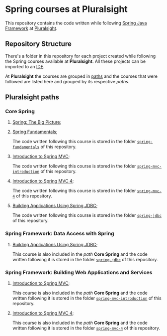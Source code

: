 # Spring courses at Pluralsight

This repository contains the code written while following [Spring Java Framework](https://spring.io/) at [Pluralsight](https://app.pluralsight.com/).

## Repository Structure

There's a folder in this repository for each project created while following the Spring courses available at **Pluralsight**. All these projects can be imported to an [IDE](https://en.wikipedia.org/wiki/Integrated_development_environment).

At **Pluralsight** the courses are grouped in [paths](https://www.pluralsight.com/product/paths) and the courses that were followed are listed here and grouped by its respective *paths*.

## Pluralsight paths

### Core Spring

1. [Spring: The Big Picture](https://app.pluralsight.com/library/courses/spring-big-picture/table-of-contents);
2. [Spring Fundamentals](https://app.pluralsight.com/library/courses/spring-fundamentals/table-of-contents);

	The code written following this course is stored in the folder [`spring-fundamentals`](./spring-fundamentals) of this repository.

3. [Introduction to Spring MVC](https://app.pluralsight.com/library/courses/springmvc-intro/table-of-contents);

	The code written following this course is stored in the folder [`spring-mvc-introduction`](./spring-mvc-introduction) of this repository.

4. [Introduction to Spring MVC 4](https://app.pluralsight.com/library/courses/spring-mvc4-introduction/table-of-contents);

	The code written following this course is stored in the folder [`spring-mvc-4`](./spring-mvc-4) of this repository.

5. [Building Applications Using Spring JDBC](https://app.pluralsight.com/library/courses/building-applications-spring-jdbc/table-of-contents);

	The code written following this course is stored in the folder [`spring-jdbc`](./spring-jdbc) of this repository.

### Spring Framework: Data Access with Spring

1. [Building Applications Using Spring JDBC](https://app.pluralsight.com/library/courses/building-applications-spring-jdbc/table-of-contents);

	This course is also included in the *path* **Core Spring** and the code written following it is stored in the folder [`spring-jdbc`](./spring-jdbc) of this repository.

### Spring Framework: Building Web Applications and Services

1. [Introduction to Spring MVC](https://app.pluralsight.com/library/courses/springmvc-intro/table-of-contents);

	This course is also included in the *path* **Core Spring** and the code written following it is stored in the folder [`spring-mvc-introduction`](./spring-mvc-introduction) of this repository.

2. [Introduction to Spring MVC 4](https://app.pluralsight.com/library/courses/spring-mvc4-introduction/table-of-contents);

	This course is also included in the *path* **Core Spring** and the code written following it is stored in the folder [`spring-mvc-4`](./spring-mvc-4) of this repository.
